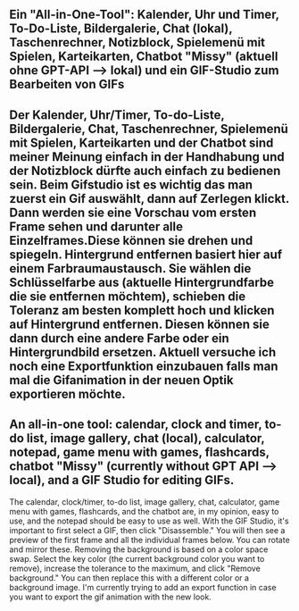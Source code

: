 Ein "All-in-One-Tool": Kalender, Uhr und Timer, To-Do-Liste, Bildergalerie, Chat (lokal), Taschenrechner, Notizblock, Spielemenü mit Spielen, Karteikarten, Chatbot "Missy" (aktuell ohne GPT-API --> lokal) und ein GIF-Studio zum Bearbeiten von GIFs 
--------------------------------------- 

Der Kalender, Uhr/Timer, To-do-Liste, Bildergalerie, Chat, Taschenrechner, Spielemenü mit Spielen, Karteikarten und der Chatbot sind meiner Meinung einfach in der Handhabung und der Notizblock dürfte auch einfach zu bedienen sein. 
Beim Gifstudio ist es wichtig das man zuerst ein Gif auswählt, dann auf Zerlegen klickt. Dann werden sie eine Vorschau vom ersten Frame sehen und darunter alle Einzelframes.Diese können sie drehen und spiegeln. Hintergrund entfernen basiert hier auf
einem Farbraumaustausch. Sie wählen die Schlüsselfarbe aus (aktuelle Hintergrundfarbe die sie entfernen möchtem), schieben die Toleranz am besten komplett hoch und klicken auf Hintergrund entfernen. Diesen können sie dann durch eine andere Farbe oder 
ein Hintergrundbild ersetzen. Aktuell versuche ich noch eine Exportfunktion einzubauen falls man mal die Gifanimation in der neuen Optik exportieren möchte. 
----------------------------------------- 
An all-in-one tool: calendar, clock and timer, to-do list, image gallery, chat (local), calculator, notepad, game menu with games, flashcards, chatbot "Missy" (currently without GPT API --> local), and a GIF Studio for editing GIFs.
-----------------------------------------  
The calendar, clock/timer, to-do list, image gallery, chat, calculator, game menu with games, flashcards, and the chatbot are, in my opinion, easy to use, and the notepad should be easy to use as well.
With the GIF Studio, it's important to first select a GIF, then click "Disassemble." You will then see a preview of the first frame and all the individual frames below. You can rotate and mirror these. Removing the background is based on a color space swap. Select the key color (the current background color you want to remove), increase the tolerance to the maximum, and click "Remove background." You can then replace this with a different color or a background image.  I'm currently trying to add an export function in case you want to export the gif animation with the new look.
